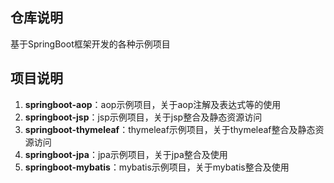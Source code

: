 ## 仓库说明
基于SpringBoot框架开发的各种示例项目

## 项目说明
1. **springboot-aop**：aop示例项目，关于aop注解及表达式等的使用
2. **springboot-jsp**：jsp示例项目，关于jsp整合及静态资源访问
3. **springboot-thymeleaf**：thymeleaf示例项目，关于thymeleaf整合及静态资源访问
4. **springboot-jpa**：jpa示例项目，关于jpa整合及使用
5. **springboot-mybatis**：mybatis示例项目，关于mybatis整合及使用
